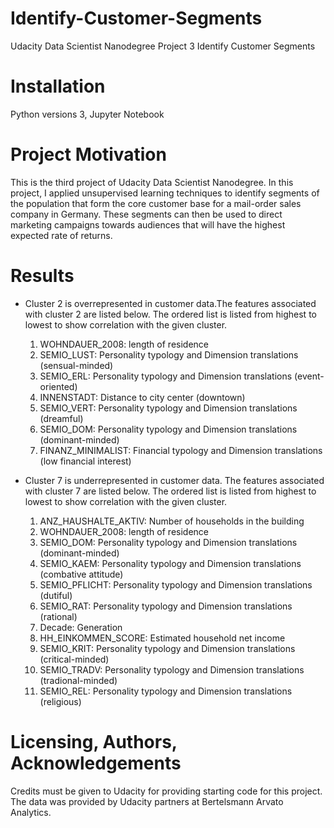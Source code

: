 # Identify-Customer-Segments
Udacity Data Scientist Nanodegree Project 3 Identify Customer Segments  

# Installation
Python versions 3, Jupyter Notebook

# Project Motivation
This is the third project of Udacity Data Scientist Nanodegree. In this project, I applied unsupervised learning techniques to identify segments of the population that form the core customer base for a mail-order sales company in Germany. These segments can then be used to direct marketing campaigns towards audiences that will have the highest expected rate of returns.

# Results
- Cluster 2 is overrepresented in customer data.The features associated with cluster 2 are listed below. The ordered list is listed from highest to lowest to show correlation with the given cluster.
  1. WOHNDAUER_2008: length of residence
  2. SEMIO_LUST: Personality typology and Dimension translations (sensual-minded)
  3. SEMIO_ERL: Personality typology and Dimension translations (event-oriented)
  4. INNENSTADT: Distance to city center (downtown)
  5. SEMIO_VERT: Personality typology and Dimension translations (dreamful)
  6. SEMIO_DOM: Personality typology and Dimension translations (dominant-minded)
  7. FINANZ_MINIMALIST: Financial typology and Dimension translations (low financial interest)
 
- Cluster 7 is underrepresented in customer data. The features associated with cluster 7 are listed below. The ordered list is listed from highest to lowest to show correlation with the given cluster.
  1. ANZ_HAUSHALTE_AKTIV: Number of households in the building
  2. WOHNDAUER_2008: length of residence
  3. SEMIO_DOM: Personality typology and Dimension translations (dominant-minded)
  4. SEMIO_KAEM: Personality typology and Dimension translations (combative attitude)
  3. SEMIO_PFLICHT: Personality typology and Dimension translations (dutiful)
  4. SEMIO_RAT: Personality typology and Dimension translations (rational)
  5. Decade: Generation
  6. HH_EINKOMMEN_SCORE: Estimated household net income
  7. SEMIO_KRIT: Personality typology and Dimension translations (critical-minded)
  8. SEMIO_TRADV: Personality typology and Dimension translations (tradional-minded)
  9. SEMIO_REL: Personality typology and Dimension translations (religious)

# Licensing, Authors, Acknowledgements
Credits must be given to Udacity for providing starting code for this project. The data was provided by Udacity partners at Bertelsmann Arvato Analytics.
